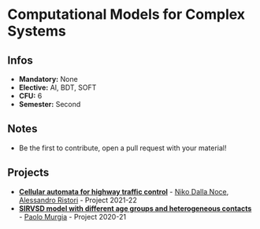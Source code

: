 # Computational Models for Complex Systems
## Infos
- **Mandatory:** None
- **Elective:** AI, BDT, SOFT
- **CFU:** 6
- **Semester:** Second

## Notes
- Be the first to contribute, open a pull request with your material!

## Projects
- [**Cellular automata for highway traffic control**](https://github.com/nikodallanoce/TrafficAutomata) - [Niko Dalla Noce](https://github.com/nikodallanoce), [Alessandro Ristori](https://github.com/RistoAle97) - Project 2021-22
- [**SIRVSD model with different age groups and heterogeneous contacts**](https://github.com/Musca23/SIRVSD-model-with-age-groups) - [Paolo Murgia](https://github.com/Musca23) - Project 2020-21
